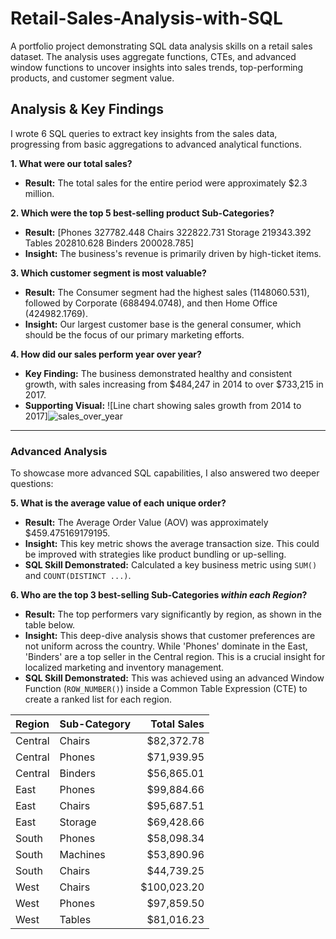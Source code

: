 # Retail-Sales-Analysis-with-SQL
A portfolio project demonstrating SQL data analysis skills on a retail sales dataset. The analysis uses aggregate functions, CTEs, and advanced window functions to uncover insights into sales trends, top-performing products, and customer segment value.

## Analysis & Key Findings

I wrote 6 SQL queries to extract key insights from the sales data, progressing from basic aggregations to advanced analytical functions.

**1. What were our total sales?**
* **Result:** The total sales for the entire period were approximately $2.3 million.

**2. Which were the top 5 best-selling product Sub-Categories?**
* **Result:** [Phones	327782.448
               Chairs	322822.731
               Storage	219343.392
               Tables	202810.628
               Binders	200028.785]
* **Insight:** The business's revenue is primarily driven by high-ticket items.

**3. Which customer segment is most valuable?**
* **Result:** The Consumer segment had the highest sales (1148060.531), followed by Corporate (688494.0748), and then Home Office (424982.1769).
* **Insight:** Our largest customer base is the general consumer, which should be the focus of our primary marketing efforts.

**4. How did our sales perform year over year?**
* **Key Finding:** The business demonstrated healthy and consistent growth, with sales increasing from $484,247 in 2014 to over $733,215 in 2017.
* **Supporting Visual:**
    ![Line chart showing sales growth from 2014 to 2017]![sales_over_year](https://github.com/user-attachments/assets/2947e070-6273-4801-be3a-ad8d0d58a769)

---

### Advanced Analysis

To showcase more advanced SQL capabilities, I also answered two deeper questions:

**5. What is the average value of each unique order?**
* **Result:** The Average Order Value (AOV) was approximately $459.475169179195.
* **Insight:** This key metric shows the average transaction size. This could be improved with strategies like product bundling or up-selling.
* **SQL Skill Demonstrated:** Calculated a key business metric using `SUM()` and `COUNT(DISTINCT ...)`.

**6. Who are the top 3 best-selling Sub-Categories *within each Region*?**
* **Result:** The top performers vary significantly by region, as shown in the table below.
* **Insight:** This deep-dive analysis shows that customer preferences are not uniform across the country. While 'Phones' dominate in the East, 'Binders' are a top seller in the Central region. This is a crucial insight for localized marketing and inventory management.
* **SQL Skill Demonstrated:** This was achieved using an advanced Window Function (`ROW_NUMBER()`) inside a Common Table Expression (CTE) to create a ranked list for each region.

| Region  | Sub-Category | Total Sales  |
| :------ | :----------- | -----------: |
| Central | Chairs       | $82,372.78   |
| Central | Phones       | $71,939.95   |
| Central | Binders      | $56,865.01   |
| East    | Phones       | $99,884.66   |
| East    | Chairs       | $95,687.51   |
| East    | Storage      | $69,428.66   |
| South   | Phones       | $58,098.34   |
| South   | Machines     | $53,890.96   |
| South   | Chairs       | $44,739.25   |
| West    | Chairs       | $100,023.20  |
| West    | Phones       | $97,859.50   |
| West    | Tables       | $81,016.23   |
